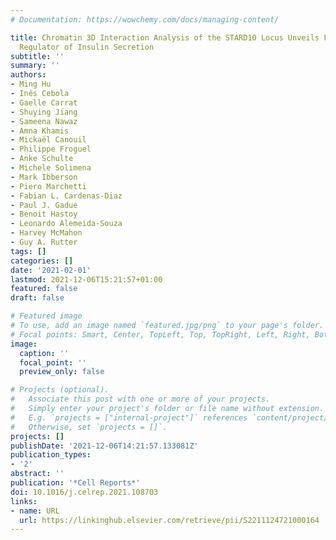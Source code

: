 ```yaml
---
# Documentation: https://wowchemy.com/docs/managing-content/

title: Chromatin 3D Interaction Analysis of the STARD10 Locus Unveils FCHSD2 as a
  Regulator of Insulin Secretion
subtitle: ''
summary: ''
authors:
- Ming Hu
- Inês Cebola
- Gaelle Carrat
- Shuying Jiang
- Sameena Nawaz
- Amna Khamis
- Mickaël Canouil
- Philippe Froguel
- Anke Schulte
- Michele Solimena
- Mark Ibberson
- Piero Marchetti
- Fabian L. Cardenas-Diaz
- Paul J. Gadue
- Benoit Hastoy
- Leonardo Alemeida-Souza
- Harvey McMahon
- Guy A. Rutter
tags: []
categories: []
date: '2021-02-01'
lastmod: 2021-12-06T15:21:57+01:00
featured: false
draft: false

# Featured image
# To use, add an image named `featured.jpg/png` to your page's folder.
# Focal points: Smart, Center, TopLeft, Top, TopRight, Left, Right, BottomLeft, Bottom, BottomRight.
image:
  caption: ''
  focal_point: ''
  preview_only: false

# Projects (optional).
#   Associate this post with one or more of your projects.
#   Simply enter your project's folder or file name without extension.
#   E.g. `projects = ["internal-project"]` references `content/project/deep-learning/index.md`.
#   Otherwise, set `projects = []`.
projects: []
publishDate: '2021-12-06T14:21:57.133081Z'
publication_types:
- '2'
abstract: ''
publication: '*Cell Reports*'
doi: 10.1016/j.celrep.2021.108703
links:
- name: URL
  url: https://linkinghub.elsevier.com/retrieve/pii/S2211124721000164
---
```

